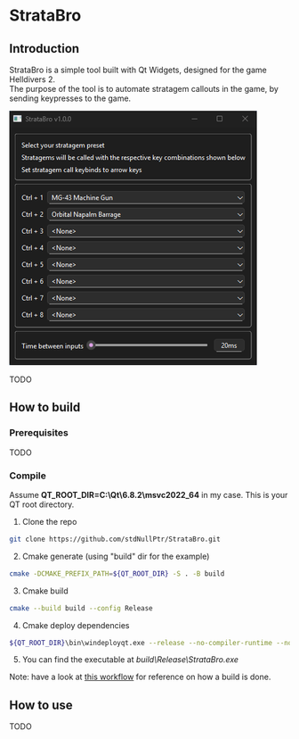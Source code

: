 # StrataBro

## Introduction
StrataBro is a simple tool built with Qt Widgets, designed for the game Helldivers 2.  
The purpose of the tool is to automate stratagem callouts in the game, by sending keypresses to the game.  
  
![StrataBro_MainWindow.png](.github/img/StrataBro_MainWindow.png)

TODO

## How to build
### Prerequisites
TODO

### Compile
Assume **QT_ROOT_DIR=C:\Qt\6.8.2\msvc2022_64** in my case. This is your QT root directory.
1. Clone the repo 
```bash 
git clone https://github.com/stdNullPtr/StrataBro.git 
```
2. Cmake generate (using "build" dir for the example)
```bash
cmake -DCMAKE_PREFIX_PATH=${QT_ROOT_DIR} -S . -B build
```
3. Cmake build
```bash
cmake --build build --config Release
```
4. Cmake deploy dependencies
```bash
${QT_ROOT_DIR}\bin\windeployqt.exe --release --no-compiler-runtime --no-translations build\Release\StrataBro.exe
```
5. You can find the executable at *build\Release\StrataBro.exe*

Note: have a look at [this workflow](.github/workflows/build.yml) for reference on how a build is done.

## How to use
TODO